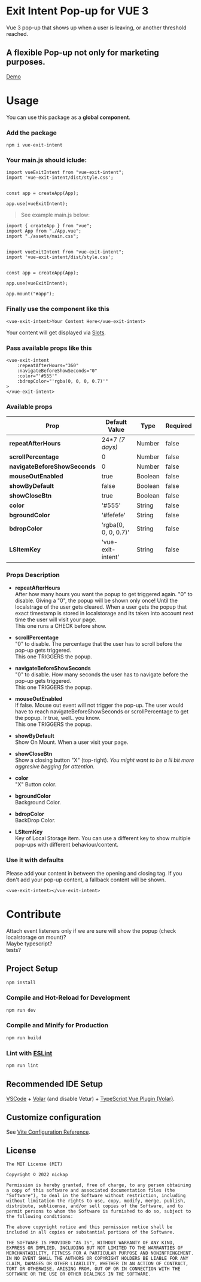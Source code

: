 # Exit Intent Pop-up for VUE 3
Vue 3 pop-up that shows up when a user is leaving, or another threshold reached.
## A flexible Pop-up not only for marketing purposes.

[Demo](https://vue-exit-intent.netlify.app/)

# Usage
You can use this package as a **global component**.
### Add the package
```
npm i vue-exit-intent
```
### Your main.js should iclude:
```
import vueExitIntent from "vue-exit-intent";
import 'vue-exit-intent/dist/style.css';


const app = createApp(App);

app.use(vueExitIntent);
```
> See example main.js below:
```
import { createApp } from "vue";
import App from "./App.vue";
import "./assets/main.css";


import vueExitIntent from "vue-exit-intent";
import 'vue-exit-intent/dist/style.css';


const app = createApp(App);

app.use(vueExitIntent);

app.mount("#app");
```

### Finally use the component like this
```
<vue-exit-intent>Your Content Here</vue-exit-intent>
```  
Your content will get displayed via [Slots](https://vuejs.org/guide/components/slots.html).
### Pass available props like this
```
<vue-exit-intent
    :repeatAfterHours="360"
    :navigateBeforeShowSeconds="0"
    :color="'#555'"
    :bdropColor="'rgba(0, 0, 0, 0.7)'"
>
</vue-exit-intent>
```
### Available props
| Prop | Default Value | Type | Required |
| --- | --- | --- | --- |
| **repeatAfterHours** | 24*7 *(7 days)* | Number | false |
| **scrollPercentage** | 0 | Number | false |
| **navigateBeforeShowSeconds** | 0 | Number | false |
| **mouseOutEnabled** | true | Boolean | false |
| **showByDefault** | false | Boolean | false |
| **showCloseBtn** | true | Boolean | false |
| **color** | '#555' | String  | false |
| **bgroundColor** | '#fefefe' | String  | false |
| **bdropColor** | 'rgba(0, 0, 0, 0.7)' | String  | false |
| **LSItemKey** | 'vue-exit-intent' | String  | false |

### Props Description
- **repeatAfterHours**  
After how many hours you want the popup to get triggered again.
"0" to disable. Giving a "0", the popup will be shown only once! Until the localstrage of the user gets cleared.
When a user gets the popup that exact timestamp is stored in localstorage and its taken into account next time the user will visit your page.  
This one runs a CHECK before show.

- **scrollPercentage**  
"0" to disable.
The percentage that the user has to scroll before the pop-up gets triggered.  
This one TRIGGERS the popup.

- **navigateBeforeShowSeconds**  
"0" to disable. How many seconds the user has to navigate before the pop-up gets triggered.  
This one TRIGGERS the popup.

- **mouseOutEnabled**  
If false. Mouse out event will not trigger the pop-up. The user would have to reach navigateBeforeShowSeconds or scrollPercentage to get the popup.
Ir true, well.. you know.  
This one TRIGGERS the popup.

- **showByDefault**  
Show On Mount. When a user visit your page.

- **showCloseBtn**  
Show a closing button "X" (top-right).
*You might want to be a lil bit more aggresive begging for attention.*

- **color**  
"X" Button color.

- **bgroundColor**  
Background Color.

- **bdropColor**  
BackDrop Color.

- **LSItemKey**  
Key of Local Storage item.
You can use a different key to show multiple pop-ups with different behaviour/content.

### Use it with defaults
Please add your content in between the opening and closing tag.
If you don't add your pop-up content, a fallback content will be shown.
```
<vue-exit-intent></vue-exit-intent>
```

# Contribute
Attach event listeners only if we are sure will show the popup (check localstorage on mount)?  
Maybe typescript?  
tests?

## Project Setup

```sh
npm install
```

### Compile and Hot-Reload for Development

```sh
npm run dev
```

### Compile and Minify for Production

```sh
npm run build
```

### Lint with [ESLint](https://eslint.org/)

```sh
npm run lint
```
## Recommended IDE Setup

[VSCode](https://code.visualstudio.com/) + [Volar](https://marketplace.visualstudio.com/items?itemName=Vue.volar) (and disable Vetur) + [TypeScript Vue Plugin (Volar)](https://marketplace.visualstudio.com/items?itemName=Vue.vscode-typescript-vue-plugin).

## Customize configuration

See [Vite Configuration Reference](https://vitejs.dev/config/).
## License
```
The MIT License (MIT)

Copyright © 2022 nickap

Permission is hereby granted, free of charge, to any person obtaining a copy of this software and associated documentation files (the "Software"), to deal in the Software without restriction, including without limitation the rights to use, copy, modify, merge, publish, distribute, sublicense, and/or sell copies of the Software, and to permit persons to whom the Software is furnished to do so, subject to the following conditions:

The above copyright notice and this permission notice shall be included in all copies or substantial portions of the Software.

THE SOFTWARE IS PROVIDED "AS IS", WITHOUT WARRANTY OF ANY KIND, EXPRESS OR IMPLIED, INCLUDING BUT NOT LIMITED TO THE WARRANTIES OF MERCHANTABILITY, FITNESS FOR A PARTICULAR PURPOSE AND NONINFRINGEMENT. IN NO EVENT SHALL THE AUTHORS OR COPYRIGHT HOLDERS BE LIABLE FOR ANY CLAIM, DAMAGES OR OTHER LIABILITY, WHETHER IN AN ACTION OF CONTRACT, TORT OR OTHERWISE, ARISING FROM, OUT OF OR IN CONNECTION WITH THE SOFTWARE OR THE USE OR OTHER DEALINGS IN THE SOFTWARE.
```